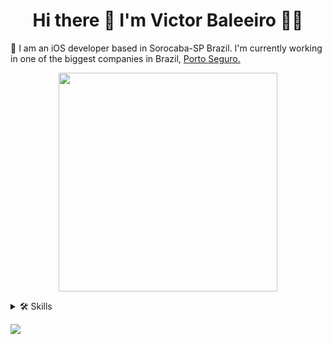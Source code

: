 <h1 align='center'>
  Hi there 👋 I'm Victor Baleeiro 👨‍💻
</h1>

🔭 I am an iOS developer based in Sorocaba-SP Brazil. I'm currently working in one of the biggest companies in Brazil, <a href="https://www.portoseguro.com.br/" target="_blank">Porto Seguro.</a>
<p align='center'>
  <a href="#"><img src="https://github-readme-stats.vercel.app/api?username=pvbaleeiro&show_icons=true&count_private=true&theme=default " width="350"></a>
</p>

<details>
  <summary>🛠️ Skills</summary>
  
## Languages
<a href="https://en.wikipedia.org/wiki/C_(programming_language)#:~:text=C%20(%2F%CB%88si%CB%90%2F,with%20a%20static%20type%20system.&text=It%20has%20found%20lasting%20use%20in%20applications%20previously%20coded%20in%20assembly%20language." target="_blank">
    <img src="https://img.shields.io/badge/C-00599C?style=for-the-badge&logo=c&logoColor=white" />        
</a>&nbsp;&nbsp;
<a href="https://www.w3.org/Style/CSS/Overview.en.html" target="_blank">
    <img src="https://img.shields.io/badge/CSS3-1572B6?style=for-the-badge&logo=css3&logoColor=white" />        
</a>&nbsp;&nbsp;
<a href="https://dev.w3.org/html5/html-author/" target="_blank">
    <img src="https://img.shields.io/badge/HTML5-E34F26?style=for-the-badge&logo=html5&logoColor=white" />        
</a>&nbsp;&nbsp;
<a href="https://www.java.com/pt-BR/" target="_blank">
    <img src="https://img.shields.io/badge/Java-ED8B00?style=for-the-badge&logo=java&logoColor=white" />        
</a>&nbsp;&nbsp;
<a href="https://www.javascript.com/" target="_blank">
    <img src="https://img.shields.io/badge/JavaScript-323330?style=for-the-badge&logo=javascript&logoColor=F7DF1E" />        
</a>&nbsp;&nbsp;
<a href="https://kotlinlang.org/" target="_blank">
    <img src="https://img.shields.io/badge/Kotlin-0095D5?&style=for-the-badge&logo=kotlin&logoColor=white" />        
</a>&nbsp;&nbsp;
<a href="https://www.python.org/" target="_blank">
    <img src="https://img.shields.io/badge/Python-3776AB?style=for-the-badge&logo=python&logoColor=white" />        
</a>&nbsp;&nbsp;
<a href="https://swift.org/" target="_blank">
    <img src="https://img.shields.io/badge/Swift-FA7343?style=for-the-badge&logo=swift&logoColor=white" />        
</a>&nbsp;&nbsp;
<a href="https://www.typescriptlang.org/" target="_blank">
    <img src="https://img.shields.io/badge/TypeScript-007ACC?style=for-the-badge&logo=typescript&logoColor=white" />        
</a>&nbsp;&nbsp;
  
## Database
<a href="https://www.mongodb.com/pt-br" target="_blank">
    <img src="https://img.shields.io/badge/MongoDB-4EA94B?style=for-the-badge&logo=mongodb&logoColor=white"/>        
</a>&nbsp;&nbsp;
<a href="https://www.mysql.com/" target="_blank">
    <img src="https://img.shields.io/badge/MySQL-00000F?style=for-the-badge&logo=mysql&logoColor=white"/>        
</a>&nbsp;&nbsp;
<a href="https://www.sqlite.org/index.html" target="_blank">
    <img src="https://img.shields.io/badge/SQLite-07405E?style=for-the-badge&logo=sqlite&logoColor=white"/>        
</a>&nbsp;&nbsp;
  
## Cloud
<a href="https://aws.amazon.com/">
    <img src="https://img.shields.io/badge/Amazon_AWS-232F3E?style=for-the-badge&logo=amazon-aws&logoColor=white"/>        
</a>&nbsp;&nbsp;
<a href="https://azure.microsoft.com/en-us/services/devops/">
    <img src="https://img.shields.io/badge/Azure_DevOps-0078D7?style=for-the-badge&logo=azure-devops&logoColor=white"/>        
</a>&nbsp;&nbsp;
<a href="https://cloud.google.com/">
    <img src="https://img.shields.io/badge/Google_Cloud-4285F4?style=for-the-badge&logo=google-cloud&logoColor=white"/>        
</a>&nbsp;&nbsp;
</details>

<p align='left'>
  <a href="#"><img src="https://badges.pufler.dev/visits/pvbaleeiro/pvbaleeiro"></a>
</p>






<!--
**pvbaleeiro/pvbaleeiro** is a ✨ _special_ ✨ repository because its `README.md` (this file) appears on your GitHub profile.

Here are some ideas to get you started:

- 🔭 I’m currently working on ...
- 🌱 I’m currently learning ...
- 👯 I’m looking to collaborate on ...
- 🤔 I’m looking for help with ...
- 💬 Ask me about ...
- 📫 How to reach me: ...
- 😄 Pronouns: ...
- ⚡ Fun fact: ...
-->
